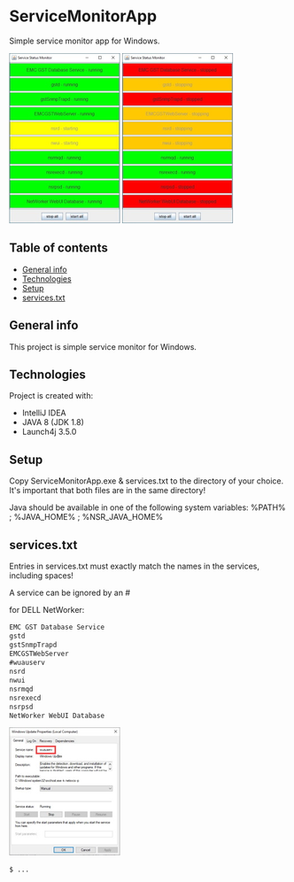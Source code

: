 # ServiceMonitorApp
Simple service monitor app for Windows.

![Algorithm schema](./pic1_.jpg)
![Algorithm schema](./pic2_.jpg)

## Table of contents
* [General info](#general-info)
* [Technologies](#technologies)
* [Setup](#setup)
* [services.txt](#services.txt)

## General info
This project is simple service monitor for Windows.
	
## Technologies
Project is created with:
* IntelliJ IDEA
* JAVA 8 (JDK 1.8)
* Launch4j 3.5.0
	
## Setup
Copy ServiceMonitorApp.exe & services.txt to the directory of your choice.
It's important that both files are in the same directory!

Java should be available in one of the following system variables: %PATH% ; %JAVA_HOME% ; %NSR_JAVA_HOME%

## services.txt
Entries in services.txt must exactly match the names in the services, including spaces!

A service can be ignored by an #

for DELL NetWorker:
```
EMC GST Database Service
gstd
gstSnmpTrapd
EMCGSTWebServer
#wuauserv
nsrd
nwui
nsrmqd
nsrexecd
nsrpsd
NetWorker WebUI Database
```

![Algorithm schema](./pic3_.jpg)

```
$ ...
```
